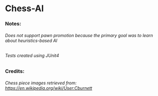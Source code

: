 # Chess-AI

### Notes:
######	Does not support pawn promotion because the primary goal was to learn about heuristics-based AI
######	Tests created using JUnit4
### Credits:
###### Chess piece images retrieved from: https://en.wikipedia.org/wiki/User:Cburnett
